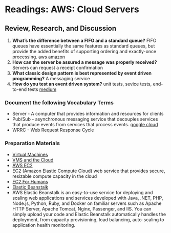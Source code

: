 # Readings: AWS: Cloud Servers

## Review, Research, and Discussion

1. **What’s the difference between a FIFO and a standard queue?** FIFO queues have essentially the same features as standard queues, but provide the added benefits of supporting ordering and exactly-once processing. [aws amazon](https://aws.amazon.com/about-aws/whats-new/2016/11/amazon-sqs-introduces-fifo-queues-with-exactly-once-processing-and-lower-prices-for-standard-queues/#:~:text=FIFO%20queues%20have%20essentially%20the,being%20received%20by%20message%20consumers.)
2. **How can the server be assured a message was properly received?** Servers can request a receipt confirmation
3. **What classic design pattern is best represented by event driven programming?** A messaging service
4. **How do you test an event driven system?** unit tests, sevice tests, end-to-end tests [medium](https://medium.com/dan-on-coding/testing-event-driven-systems-63c6b0c57517)

### Document the following Vocabulary Terms

+ Server - A computer that provides information and resources for clients
+ Pub/Sub - asynchronous messaging service that decouples services that produce events from services that process events. [google cloud](https://cloud.google.com/pubsub/docs/overview)
+ WRRC - Web Request Response Cycle

### Preparation Materials

+ [Virtual Machines](https://www.youtube.com/watch?v=yIVXjl4SwVo)
+ [VMS and the Cloud](https://www.youtube.com/watch?v=l0DfHUWMjsU)
+ [AWS EC2](https://aws.amazon.com/ec2/?ec2-whats-new.sort-by=item.additionalFields.postDateTime&ec2-whats-new.sort-order=desc)
+ EC2 (Amazon Elastic Compute Cloud) web service that provides secure, resizable compute capacity in the cloud
+ [EC2 For Humans](https://www.youtube.com/watch?v=lZMkgOMYYIg)
+ [Elastic Beanstalk](https://www.youtube.com/watch?v=SrwxAScdyT0)
+ AWS Elastic Beanstalk is an easy-to-use service for deploying and scaling web applications and services developed with Java, .NET, PHP, Node.js, Python, Ruby, and Docker on familiar servers such as Apache HTTP Server, Apache Tomcat, Nginx, Passenger, and IIS. You can simply upload your code and Elastic Beanstalk automatically handles the deployment, from capacity provisioning, load balancing, auto-scaling to application health monitoring.
